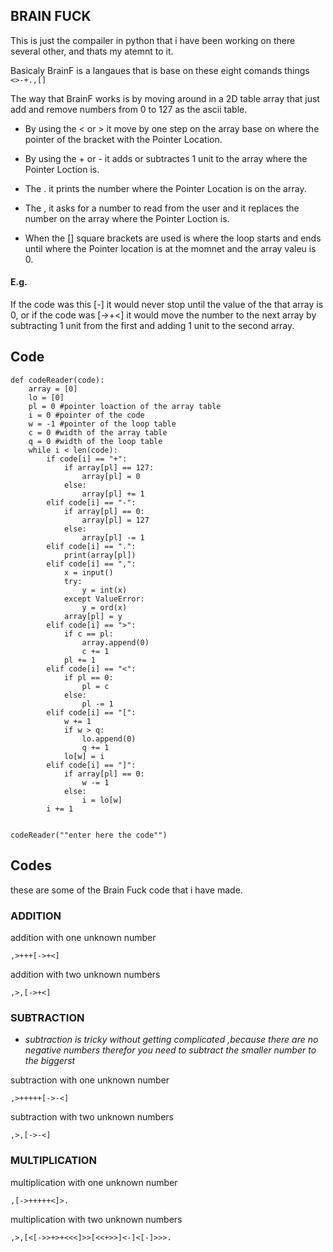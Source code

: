 ## BRAIN FUCK
This is just the compailer in python that i have been working on there several other, and thats my atemnt to it.

Basicaly BrainF is a langaues that is base on these eight comands things `<>-+.,[]`

The way that BrainF works is by moving around in a 2D table array that just add and remove numbers from 0 to 127 as the ascii table.

* By using the < or > it move by one step on the array base on where the pointer of the bracket with the Pointer Location.

* By using the + or - it adds or subtractes 1 unit to the array where the Pointer Loction is.

* The . it prints the number where the Pointer  Location is on the array.

* The , it asks for a number to read from the user and it replaces the number on the array where the Pointer Loction is.

* When the [] square brackets are used is where the loop starts and ends until where the Pointer location is at the momnet and the array valeu is 0. 

#### E.g.
If the code was this [-] it would never stop until the value of the that array is 0, or if the code was [->+<] it would move the number to the next array by subtracting 1 unit from the first and adding 1 unit to the second array.


## Code
```
def codeReader(code):
    array = [0] 
    lo = [0] 
    pl = 0 #pointer loaction of the array table
    i = 0 #pointer of the code 
    w = -1 #pointer of the loop table
    c = 0 #width of the array table
    q = 0 #width of the loop table 
    while i < len(code):
        if code[i] == "+":
            if array[pl] == 127:
                array[pl] = 0
            else:
                array[pl] += 1
        elif code[i] == "-":
            if array[pl] == 0:
                array[pl] = 127
            else:
                array[pl] -= 1
        elif code[i] == ".":
            print(array[pl])
        elif code[i] == ",":
            x = input()
            try:
                y = int(x)
            except ValueError:
                y = ord(x)
            array[pl] = y
        elif code[i] == ">":
            if c == pl:
                array.append(0)
                c += 1
            pl += 1
        elif code[i] == "<":
            if pl == 0:
                pl = c
            else:
                pl -= 1
        elif code[i] == "[":
            w += 1
            if w > q:
                lo.append(0)
                q += 1
            lo[w] = i
        elif code[i] == "]":
            if array[pl] == 0:
                w -= 1
            else:
                i = lo[w]
        i += 1


codeReader(""enter here the code"")
```
## Codes

these are some of the Brain Fuck code that i have made.

### ADDITION

addition with one unknown number
```
,>+++[->+<]
```

addition with two unknown numbers
```
,>,[->+<]
```
### SUBTRACTION

* *subtraction is tricky without getting complicated ,because there are no negative numbers therefor you need to subtract the smaller number to the biggerst* 

subtraction with one unknown number
```
,>+++++[->-<]
```

subtraction with two unknown numbers
```
,>,[->-<]
```

### MULTIPLICATION

multiplication with one unknown number
```
,[->+++++<]>.
```

multiplication with two unknown numbers
```
,>,[<[->>+>+<<<]>>[<<+>>]<-]<[-]>>>.
```

